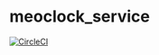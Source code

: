 # meoclock_service
[![CircleCI](https://circleci.com/github/yahska-meoclock/meoclock_service.svg?style=svg)](https://app.circleci.com/pipelines/github/yahska-meoclock/meoclock_service)
